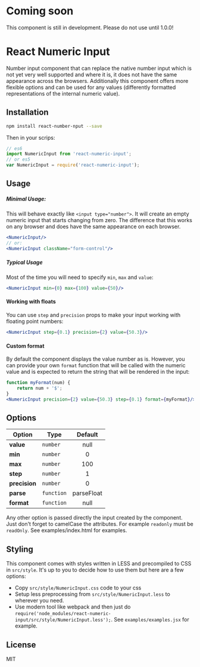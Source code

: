# Coming soon
This component is still in development. Please do not use until 1.0.0!

# React Numeric Input
Number input component that can replace the native number input which is not yet
very well supported and where it is, it does not have the same appearance across
the browsers. Additionally this component offers more flexible options and can
be used for any values (differently formatted representations of the internal
numeric value).

## Installation
```sh
npm install react-number-nput --save
```
Then in your scrips:
```js
// es6
import NumericInput from 'react-numeric-input';
// or es5
var NumericInput = require('react-numeric-input');
```

## Usage
##### Minimal Usage:
This will behave exactly like `<input type="number">`. It will create an empty
numeric input that starts changing from zero. The difference that this works on
any browser and does have the same appearance on each browser.
```jsx
<NumericInput/>
// or:
<NumericInput className="form-control"/>
```

##### Typical Usage
Most of the time you will need to specify `min`, `max` and `value`:
```jsx
<NumericInput min={0} max={100} value={50}/>
```

#### Working with floats
You can use `step` and `precision` props to make your input working with
floating point numbers:
```jsx
<NumericInput step={0.1} precision={2} value={50.3}/>
```

#### Custom format
By default the component displays the value number as is. However, you can
provide your own `format` function that will be called with the numeric value
and is expected to return the string that will be rendered in the input:
```jsx
function myFormat(num) {
    return num + '$';
}
<NumericInput precision={2} value={50.3} step={0.1} format={myFormat}/>
```

## Options
Option       | Type     |Default
-------------|----------|:-------:
**value**    |`number`  |null
**min**      |`number`  |0
**max**      |`number`  |100
**step**     |`number`  |1
**precision**|`number`  |0
**parse**    |`function`|parseFloat
**format**   |`function`|null

Any other option is passed directly the input created by the component. Just
don't forget to camelCase the attributes. For example `readonly` must be `readOnly`.
See examples/index.html for examples.

## Styling
This component comes with styles written in LESS and precompiled to CSS in
`src/style`. It's up to you to decide how to use them but here are a few options:
* Copy `src/style/NumericInput.css` code to your css
* Setup less preprocessing from `src/style/NumericInput.less` to wherever you need.
* Use modern tool like webpack and then just do `require('node_modules/react-numeric-input/src/style/NumericInput.less');`.
  See `examples/examples.jsx` for example.

## License
MIT
